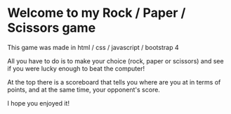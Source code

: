 <h1>Welcome to my Rock / Paper / Scissors game</h1>
<p>This game was made in html / css / javascript / bootstrap 4</p>
<p>All you have to do is to make your choice (rock, paper or scissors) and see if you were lucky enough to beat the computer!</p>
<p>At the top there is a scoreboard that tells you where are you at in terms of points, and at the same time, your opponent's score.</p>
<p>I hope you enjoyed it!</p>

